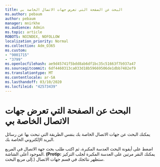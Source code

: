 ```yaml
---
title: البحث عن الصفحة التي تعرض جهات الاتصال الخاصة بي
ms.author: pebaum
author: pebaum
manager: mnirkhe
ms.audience: Admin
ms.topic: article
ROBOTS: NOINDEX, NOFOLLOW
localization_priority: Normal
ms.collection: Adm_O365
ms.custom:
- "9001715"
- "3799"
ms.openlocfilehash: ae9d45741f5bdd8ab6df1bc35c51663f7b937a47
ms.sourcegitcommit: 6df4460313ca033d18b59669506de1dbb7482ef9
ms.translationtype: MT
ms.contentlocale: ar-SA
ms.lasthandoff: 03/10/2020
ms.locfileid: "42573439"
---
```

# <a name="find-the-page-that-shows-my-contacts"></a>البحث عن الصفحة التي تعرض جهات الاتصال الخاصة بي

يمكنك البحث عن جهات الاتصال الخاصة بك بنفس الطريقة التي تبحث بها عن رسائل البريد الإلكتروني الخاصة بك.
 
اضغط على أيقونة البحث العدسة المكبرة، ثم اكتب طلب بحث جهة الاتصال في المربع الموجود أعلى الشاشة. **(Protip:** يمكنك النقر مرتين على العدسة المكبرة لجلب التركيز إلى مربع البحث.) ستظهر نتائجك في قسم جهات الاتصال.
